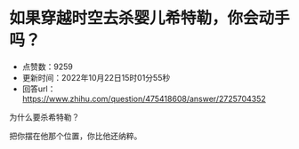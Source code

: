 # 如果穿越时空去杀婴儿希特勒，你会动手吗？
- 点赞数：9259
- 更新时间：2022年10月22日15时01分55秒
- 回答url：https://www.zhihu.com/question/475418608/answer/2725704352
<body>
 <p data-pid="Rvl9R_JO">为什么要杀希特勒？</p>
 <p data-pid="JV-uY0Ez">把你摆在他那个位置，你比他还纳粹。</p>
 <p></p>
</body>